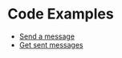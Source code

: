 # Code Examples

- [Send a message](../examples/send-message.php)
- [Get sent messages](../examples/get-messages.php)

